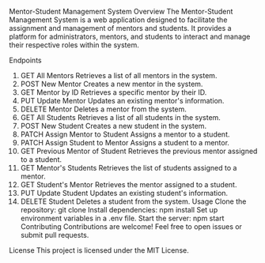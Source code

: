 Mentor-Student Management System
Overview
The Mentor-Student Management System is a web application designed to facilitate the assignment and management of mentors and students. It provides a platform for administrators, mentors, and students to interact and manage their respective roles within the system.

Endpoints

1. GET All Mentors
   Retrieves a list of all mentors in the system.
2. POST New Mentor
   Creates a new mentor in the system.
3. GET Mentor by ID
   Retrieves a specific mentor by their ID.
4. PUT Update Mentor
   Updates an existing mentor's information.
5. DELETE Mentor
   Deletes a mentor from the system.
6. GET All Students
   Retrieves a list of all students in the system.
7. POST New Student
   Creates a new student in the system.
8. PATCH Assign Mentor to Student
   Assigns a mentor to a student.
9. PATCH Assign Student to Mentor
   Assigns a student to a mentor.
10. GET Previous Mentor of Student
    Retrieves the previous mentor assigned to a student.
11. GET Mentor's Students
    Retrieves the list of students assigned to a mentor.
12. GET Student's Mentor
    Retrieves the mentor assigned to a student.
13. PUT Update Student
    Updates an existing student's information.
14. DELETE Student
    Deletes a student from the system.
    Usage
    Clone the repository: git clone
    Install dependencies: npm install
    Set up environment variables in a .env file.
    Start the server: npm start
    Contributing
    Contributions are welcome! Feel free to open issues or submit pull requests.

License
This project is licensed under the MIT License.
